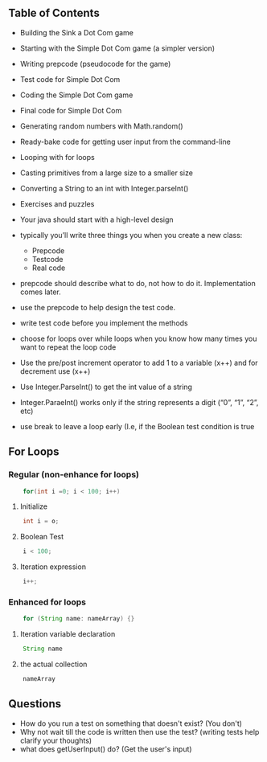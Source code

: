 ## Table of Contents
- Building the Sink a Dot Com game 
- Starting with the Simple Dot Com game (a simpler version) 
- Writing prepcode (pseudocode for the game) 
- Test code for Simple Dot Com 
- Coding the Simple Dot Com game 
- Final code for Simple Dot Com 
- Generating random numbers with Math.random() 
- Ready-bake code for getting user input from the command-line 
- Looping with for loops                                                                          
- Casting primitives from a large size to a smaller size 
- Converting a String to an int with Integer.parseInt() 
- Exercises and puzzles

- Your java should start with a high-level design
- typically you’ll write three things you when you create a new class:
    - Prepcode
    - Testcode
    - Real code
- prepcode should describe what to do, not how to do it. Implementation comes later.
- use the prepcode to help design the test code.
- write test code before you implement the methods
- choose for loops over while loops when you know how many times you want to repeat the loop code
- Use the pre/post increment operator to add 1 to a variable (x++) and for decrement use (x++)
- Use Integer.ParseInt() to get the int value of a string
- Integer.ParaeInt() works only if the string represents a digit (“0”, “1”, “2”, etc)
- use break to leave a loop early (I.e, if the Boolean test condition is true

## For Loops

### Regular (non-enhance for loops)
``` java
    for(int i =0; i < 100; i++)
```
1) Initialize 
```java
    int i = o;
```
2) Boolean Test
``` java
    i < 100;
```
3) Iteration expression 
``` java 
    i++;
```
### Enhanced for loops
``` java
    for (String name: nameArray) {}
```
1) Iteration variable declaration 
``` java 
    String name
```
2) the actual collection 
``` java 
    nameArray
```

## Questions 
- How do you run a test on something that doesn't exist? (You don't)
- Why not wait till the code is written then use the test? (writing tests help clarify your thoughts)
- what does getUserInput() do? (Get the user's input)
